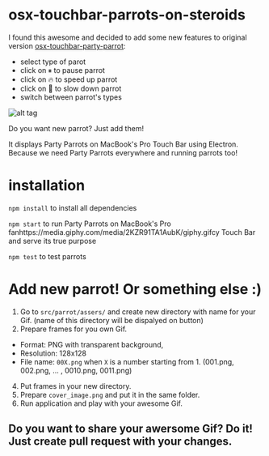 # osx-touchbar-parrots-on-steroids

I found this awesome and decided to add some new features to original version [osx-touchbar-party-parrot](https://github.com/mjaniszew/osx-touchbar-party-parrot):
- select type of parot
- click on ⏸ to pause parrot
- click on 🔥 to speed up parrot
- click on 👮 to slow down parrot
- switch between parrot's types

![alt tag](https://media.giphy.com/media/2KZR91TA1AubK/giphy.gif)

Do you want new parrot? Just add them!

It displays Party Parrots on MacBook's Pro Touch Bar using Electron. Because we need Party Parrots everywhere and running parrots too!

# installation

`npm install` to install all dependencies

`npm start` to run Party Parrots on MacBook's Pro fanhttps://media.giphy.com/media/2KZR91TA1AubK/giphy.gifcy Touch Bar and serve its true purpose

`npm test` to test parrots

# Add new parrot! Or something else :)

1. Go to `src/parrot/assers/` and create new directory with name for your Gif. (name of this directory will be dispalyed on button)
2. Prepare frames for you own Gif.
  - Format: PNG with transparent background,
  - Resolution: 128x128
  - File name: `00X.png` when `X` is a number starting from 1. (001.png, 002.png, ... , 0010.png, 0011.png)
4. Put frames in your new directory.
5. Prepare `cover_image.png` and put it in the same folder.
6. Run application and play with your awesome Gif.

## Do you want to share your awersome Gif? Do it! Just create pull request with your changes.
